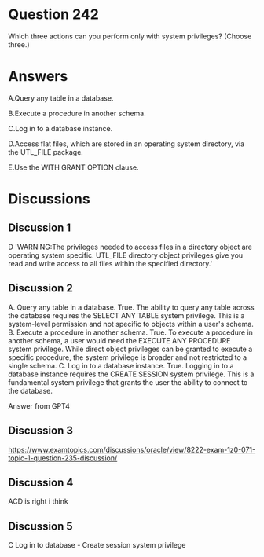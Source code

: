# Question 242
Which three actions can you perform only with system privileges? (Choose three.)

# Answers
A.Query any table in a database.

B.Execute a procedure in another schema.

C.Log in to a database instance.

D.Access flat files, which are stored in an operating system directory, via the UTL_FILE package.

E.Use the WITH GRANT OPTION clause.

# Discussions
## Discussion 1
D 'WARNING:The privileges needed to access files in a directory object are operating system specific. UTL_FILE directory object privileges give you read and write access to all files within the specified directory.'

## Discussion 2
A. Query any table in a database.
True. The ability to query any table across the database requires the SELECT ANY TABLE system privilege. This is a system-level permission and not specific to objects within a user's schema.
B. Execute a procedure in another schema.
True. To execute a procedure in another schema, a user would need the EXECUTE ANY PROCEDURE system privilege. While direct object privileges can be granted to execute a specific procedure, the system privilege is broader and not restricted to a single schema.
C. Log in to a database instance.
True. Logging in to a database instance requires the CREATE SESSION system privilege. This is a fundamental system privilege that grants the user the ability to connect to the database.

Answer from GPT4

## Discussion 3
https://www.examtopics.com/discussions/oracle/view/8222-exam-1z0-071-topic-1-question-235-discussion/

## Discussion 4
ACD is right i think

## Discussion 5
C Log in to database - Create session system privilege

